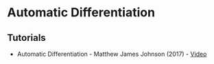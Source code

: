 # Automatic Differentiation

## Tutorials

* Automatic Differentiation - Matthew James Johnson (2017) - [Video](http://videolectures.net/deeplearning2017_johnson_automatic_differentiation/)